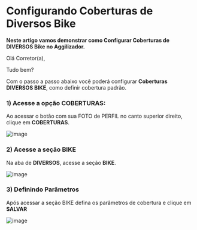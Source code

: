 # Configurando Coberturas de Diversos Bike
**Neste artigo vamos demonstrar como Configurar Coberturas de DIVERSOS Bike no Aggilizador.**

Olá Corretor(a),

Tudo bem?

Com o passo a passo abaixo você poderá configurar **Coberturas DIVERSOS BIKE**, como definir cobertura padrão.

### 1) Acesse a opção COBERTURAS:

Ao acessar o botão com sua FOTO de PERFIL no canto superior direito, clique em **COBERTURAS**.

![image](https://github.com/user-attachments/assets/a18210ea-2888-4280-be8c-714b25baf7af)

### 2) Acesse a seção BIKE

Na aba de **DIVERSOS**, acesse a seção **BIKE**.

![image](https://github.com/user-attachments/assets/cb8bdcfa-8fea-4674-abfe-7046e31df643)

### 3) Definindo Parâmetros

Após acessar a seção BIKE defina os parâmetros de cobertura e clique em **SALVAR**

![image](https://github.com/user-attachments/assets/3a44811c-bbcf-4809-97cf-8d64712c20ba)
